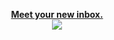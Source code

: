 <a href="https://aikomail.com">
<p align="center">
<b>Meet your new inbox.</b>
<br>
<img src="https://helloaiko.com/js/2B7D5626-5D86-4BEF-A79C-B111ACD91A2A.png">
</center>
</a>


